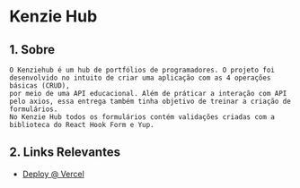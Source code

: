 # Kenzie Hub

## 1. Sobre

    O Kenziehub é um hub de portfólios de programadores. O projeto foi desenvolvido no intuito de criar uma aplicação com as 4 operações básicas (CRUD),
    por meio de uma API educacional. Além de práticar a interação com API pelo axios, essa entrega também tinha objetivo de treinar a criação de formulários.
    No Kenzie Hub todos os formulários contém validações criadas com a biblioteca do React Hook Form e Yup.


## 2. Links Relevantes

- <a name="deploy-vercel" href="https://kenzie-hub-kappa-sable.vercel.app/" target="_blank">Deploy @ Vercel</a>
